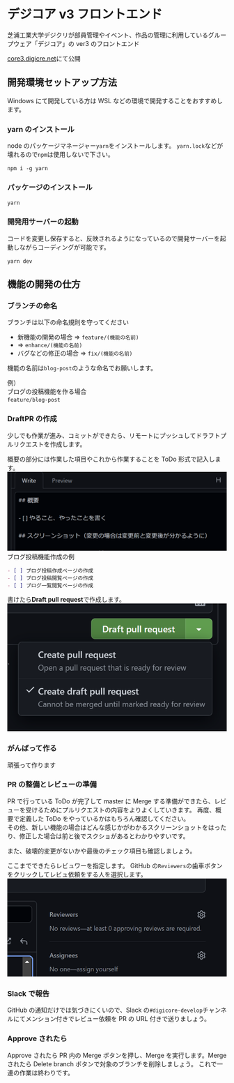 # デジコア v3 フロントエンド

芝浦工業大学デジクリが部員管理やイベント、作品の管理に利用しているグループウェア「デジコア」の ver3 のフロントエンド

[core3.digicre.net](https://core3.digicre.net)にて公開

## 開発環境セットアップ方法

Windows にて開発している方は WSL などの環境で開発することをおすすめします。

### yarn のインストール

node のパッケージマネージャー`yarn`をインストールします。
`yarn.lock`などが壊れるので`npm`は使用しないで下さい。

```
npm i -g yarn
```

### パッケージのインストール

```
yarn
```

### 開発用サーバーの起動

コードを変更し保存すると、反映されるようになっているので開発サーバーを起動しながらコーディングが可能です。

```
yarn dev
```

## 機能の開発の仕方

### ブランチの命名

ブランチは以下の命名規則を守ってください

- 新機能の開発の場合 => `feature/(機能の名前)`
- => `enhance/(機能の名前)`
- バグなどの修正の場合 => `fix/(機能の名前)`

機能の名前は`blog-post`のような命名でお願いします。

例）  
ブログの投稿機能を作る場合  
`feature/blog-post`

### DraftPR の作成

少しでも作業が進み、コミットができたら、リモートにプッシュしてドラフトプルリクエストを作成します。

概要の部分には作業した項目やこれから作業することを ToDo 形式で記入します。
![pr概要](./doc/pic/pr-gaiyo.png)
ブログ投稿機能作成の例

```markdown
- [ ] ブログ投稿作成ページの作成
- [ ] ブログ投稿閲覧ページの作成
- [ ] ブログ一覧閲覧ページの作成
```

書けたら**Draft pull request**で作成します。
![draft-pr](./doc/pic/pr-draft.png)

### がんばって作る

頑張って作ります

### PR の整備とレビューの準備

PR で行っている ToDo が完了して master に Merge する準備ができたら、レビューを受けるためにプルリクエストの内容をよりよくしていきます。
再度、概要で定義した ToDo をやっているかはもちろん確認してください。  
その他、新しい機能の場合はどんな感じかがわかるスクリーンショットをはったり、修正した場合は前と後でスクショがあるとわかりやすいです。

また、破壊的変更がないかや最後のチェック項目も確認しましょう。

ここまでできたらレビュワーを指定します。
GitHub の`Reviewers`の歯車ボタンをクリックしてレビュ依頼をする人を選択します。
![レビュワー指定](./doc/pic/pr-reviewer.png)

### Slack で報告

GitHub の通知だけでは気づきにくいので、Slack の`#digicore-develop`チャンネルにてメンション付きでレビュー依頼を PR の URL 付きで送りましょう。

### Approve されたら

Approve されたら PR 内の Merge ボタンを押し、Merge を実行します。Merge されたら Delete branch ボタンで対象のブランチを削除しましょう。
これで一連の作業は終わりです。
